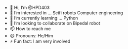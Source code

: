 - 👋 Hi, I’m @HPD403
- 👀 I’m interested in ... Scifi robots Computer engineering
- 🌱 I’m currently learning ... Python 
- 💞️ I’m looking to collaborate on Bipedal robot 
- 📫 How to reach me 
- 😄 Pronouns: He/Him
- ⚡ Fun fact: I am very involved

